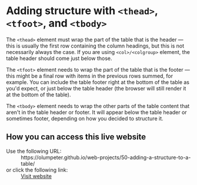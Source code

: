 # Adding structure with <code>&lt;thead&gt;</code>, <code>&lt;tfoot&gt;</code>, and <code>&lt;tbody&gt;</code>

The <code>&lt;thead&gt;</code> element must wrap the part of the table that is the header — this is usually the first row containing the column headings, but this is not necessarily always the case. If you are using <code>&lt;col&gt;/&lt;colgroup&gt;</code> element, the table header should come just below those. 

The <code>&lt;tfoot&gt;</code> element needs to wrap the part of the table that is the footer — this might be a final row with items in the previous rows summed, for example. You can include the table footer right at the bottom of the table as you'd expect, or just below the table header (the browser will still render it at the bottom of the table). 

The <code>&lt;tbody&gt;</code> element needs to wrap the other parts of the table content that aren't in the table header or footer. It will appear below the table header or sometimes footer, depending on how you decided to structure it.

## How you can access this live website

<dl>
  Use the following URL:
  <dd>
    https://olumpeter.github.io/web-projects/50-adding-a-structure-to-a-table/
  </dd>
  or click the following link:
  <dd>
    <a href="https://olumpeter.github.io/web-projects/50-adding-a-structure-to-a-table/">Visit website</a>
  </dd>
</dl>
